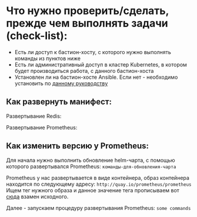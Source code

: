 # Что нужно проверить/сделать, прежде чем выполнять задачи (check-list):
- Есть ли доступ к бастион-хосту, с которого нужно выполнять команды из пунктов ниже
- Есть ли административный доступ в кластер Kubernetes, в котором будет производиться работа, с данного бастион-хоста
- Установлен ли на бастион-хосте Ansible. Если нет - необходимо установить по [данному руководству](https://docs.ansible.com/ansible/latest/installation_guide/intro_installation.html#installing-ansible)

## Как развернуть манифест:

Развертывание Redis:

Развертывание Prometheus:



## Как изменить версию у Prometheus:

Для начала нужно выполнить обновление helm-чарта, с помощью которого развертывался Prometheus:
`команды-для-обновления-чарта`

Prometheus у нас развертывается в виде контейнера, образ контейнера находится по следующему адресу: `http://quay.io/prometheus/prometheus`
Ищем тег нужного образа и данное значение тега прописываем вот [сюда](https://github.com/fatalwithin/welltory_test/blob/524769ec2955e4651d221748463a6569106d2c6a/playbooks/roles/install-prometheus/vars/main.yml#L2) взамен исходного.

Далее - запускаем процедуру развертывания Prometheus:
`some commands`
